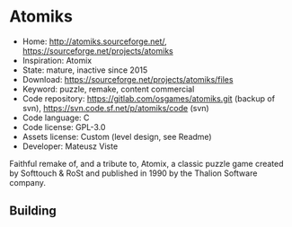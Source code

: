 # Atomiks

- Home: http://atomiks.sourceforge.net/, https://sourceforge.net/projects/atomiks
- Inspiration: Atomix
- State: mature, inactive since 2015
- Download: https://sourceforge.net/projects/atomiks/files
- Keyword: puzzle, remake, content commercial
- Code repository: https://gitlab.com/osgames/atomiks.git (backup of svn), https://svn.code.sf.net/p/atomiks/code (svn)
- Code language: C
- Code license: GPL-3.0
- Assets license: Custom (level design, see Readme)
- Developer: Mateusz Viste

Faithful remake of, and a tribute to, Atomix, a classic puzzle game created by Softtouch & RoSt and published in 1990 by the Thalion Software company.

## Building
